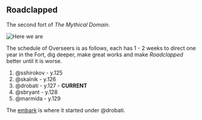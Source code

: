 Roadclapped
----------

The second fort of *The Mythical Domain*.

![Here we are](http://cl.ly/image/27071o1p3Q3G/20140907225014659.png)

The schedule of Overseers is as follows, each has 1 - 2 weeks to direct one year in the Fort, dig deeper, make great works and make *Roadclapped* better until it is worse.

  1. @sshirokov - y.125
  2. @skalnik - y.126
  3. @drobati - y.127 - **CURRENT**
  4. @sbryant - y.128
  5. @marmida - y.129

The [embark](/The-Mythical-Domain/Roadclapped/127-0-embark.md) is where it started under @drobati.
